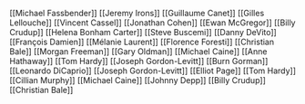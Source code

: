 [[Michael Fassbender]]
[[Jeremy Irons]]
[[Guillaume Canet]]
[[Gilles Lellouche]]
[[Vincent Cassel]]
[[Jonathan Cohen]]
[[Ewan McGregor]]
[[Billy Crudup]]
[[Helena Bonham Carter]]
[[Steve Buscemi]]
[[Danny DeVito]]
[[François Damien]]
[[Mélanie Laurent]]
[[Florence Foresti]]
[[Christian Bale]]
[[Morgan Freeman]]
[[Gary Oldman]]
[[Michael Caine]]
[[Anne Hathaway]]
[[Tom Hardy]]
[[Joseph Gordon-Levitt]]
[[Burn Gorman]]
[[Leonardo DiCaprio]]
[[Joseph Gordon-Levitt]]
[[Elliot Page]]
[[Tom Hardy]]
[[Cillian Murphy]]
[[Michael Caine]]
[[Johnny Depp]]
[[Billy Crudup]]
[[Christian Bale]]
